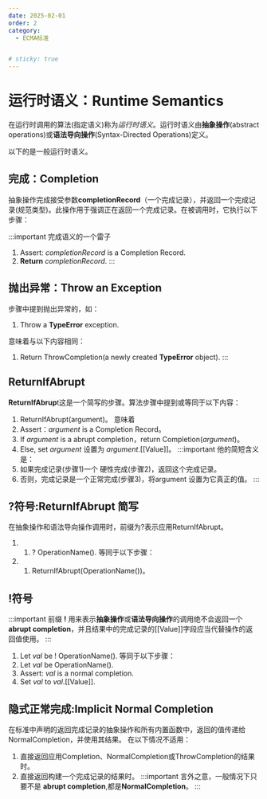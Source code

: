 ```yaml
---
date: 2025-02-01
order: 2
category:
  - ECMA标准


# sticky: true
---
```


# **运行时语义：Runtime Semantics**
在运行时调用的算法(指定语义)称为*运行时语义*。运行时语义由**抽象操作**(abstract operations)或**语法导向操作**(Syntax-Directed Operations)定义。

以下的是一般运行时语义。

## **完成：Completion**

抽象操作完成接受参数**completionRecord**（一个完成记录），并返回一个完成记录(规范类型)。此操作用于强调正在返回一个完成记录。在被调用时，它执行以下步骤：

:::important 完成语义的一个雷子
1. Assert: *completionRecord* is a Completion Record.
2. **Return** *completionRecord*.
:::

## **抛出异常：Throw an Exception**
步骤中提到抛出异常的，如：
1. Throw a **TypeError** exception.

意味着与以下内容相同：
1. Return ThrowCompletion(a newly created **TypeError** object).
:::
## **ReturnIfAbrupt**
**ReturnIfAbrup**t这是一个简写的步骤。算法步骤中提到或等同于以下内容：
1. ReturnIfAbrupt(argument)。
意味着
1. Assert：*argument* is a Completion Record。
2. If *argument* is a abrupt completion，return Completion(*argument*)。
3. Else, set *argument* 设置为 *argument*.[[Value]]。
:::important
他的简短含义是：
1. 如果完成记录(步骤1)一个 硬性完成(步骤2)，返回这个完成记录。
2. 否则，完成记录是一个正常完成(步骤3)，将argument 设置为它真正的值。
:::

## **?符号:ReturnIfAbrupt 简写**
在抽象操作和语法导向操作调用时，前缀为?表示应用ReturnIfAbrupt。

1. 1. ? OperationName().
等同于以下步骤：
1. 1. ReturnIfAbrupt(OperationName())。

## **!符号**
:::important
前缀 **!** 用来表示**抽象操作**或**语法导向操作**的调用绝不会返回一个**abrupt completion**，并且结果中的完成记录的[[Value]]字段应当代替操作的返回值使用。
:::
1. Let *val* be ! OperationName().
等同于以下步骤：
1. Let *val* be OperationName().
2. Assert: *val* is a normal completion.
3. Set *val* to *val*.[[Value]].

## **隐式正常完成:Implicit Normal Completion**
在标准中声明的返回完成记录的抽象操作和所有内置函数中，返回的值传递给NormalCompletion，并使用其结果。
在以下情况不适用：
1. 直接返回应用Completion、NormalCompletion或ThrowCompletion的结果时。
2. 直接返回构建一个完成记录的结果时。
:::important 
言外之意，一般情况下只要不是 **abrupt completion**,都是**NormalCompletion**。
:::